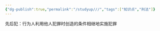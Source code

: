 ```yaml
---
{"dg-publish":true,"permalink":"/studyup///","tags":["知识点","刑法"]}
---
```


先后犯：行为人利用他人犯罪时创造的条件相继地实施犯罪